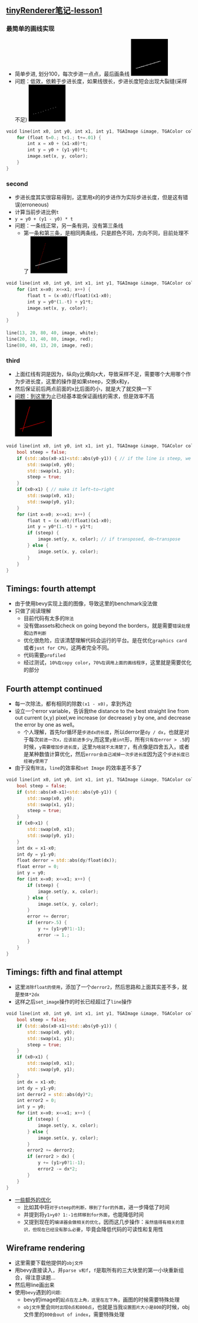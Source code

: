 ## [tinyRenderer笔记-lesson1](https://github.com/ssloy/tinyrenderer/wiki/Lesson-1:-Bresenham%E2%80%99s-Line-Drawing-Algorithm)
### 最简单的画线实现
* 简单步进, 划分100，每次步进一点点，最后画条线
![first_attempt](image/first_attempt.png)
* 问题：低效，依赖于步进长度，如果线很长，步进长度短会出现大裂缝(采样不足)
![first_attempt_problem](image/first_attempt_problem.png)
``` rust
void line(int x0, int y0, int x1, int y1, TGAImage &image, TGAColor color) { 
    for (float t=0.; t<1.; t+=.01) { 
        int x = x0 + (x1-x0)*t; 
        int y = y0 + (y1-y0)*t; 
        image.set(x, y, color); 
    } 
}
```
### second
* 步进长度其实很容易得到，这里用x的的步进作为实际步进长度，但是这有错误(erroneous)
* 计算当前步进比例`t`
* `y = y0 + (y1 - y0) * t`
* 问题：一条线正常，另一条有洞，没有第三条线
    * 第一条和第三条，是相同两条线，只是颜色不同，方向不同，目前处理不了
![second_attempt](image/second_attempt.png)
``` rust
void line(int x0, int y0, int x1, int y1, TGAImage &image, TGAColor color) { 
    for (int x=x0; x<=x1; x++) { 
        float t = (x-x0)/(float)(x1-x0); 
        int y = y0*(1.-t) + y1*t; 
        image.set(x, y, color); 
    } 
}

line(13, 20, 80, 40, image, white); 
line(20, 13, 40, 80, image, red); 
line(80, 40, 13, 20, image, red);
```

### third
* 上面红线有洞是因为，纵向y比横向x大，导致采样不足，需要哪个大用哪个作为步进长度，这里的操作是如果steep，交换x和y，
* 然后保证前后两点前面的x比后面的小，就是大了就交换一下
* 问题：到这里为止已经基本能保证画线的需求，但是效率不高
![third_attempt](image/third_attempt.png)
``` rust
void line(int x0, int y0, int x1, int y1, TGAImage &image, TGAColor color) { 
    bool steep = false; 
    if (std::abs(x0-x1)<std::abs(y0-y1)) { // if the line is steep, we transpose the image 
        std::swap(x0, y0); 
        std::swap(x1, y1); 
        steep = true; 
    } 
    if (x0>x1) { // make it left−to−right 
        std::swap(x0, x1); 
        std::swap(y0, y1); 
    } 
    for (int x=x0; x<=x1; x++) { 
        float t = (x-x0)/(float)(x1-x0); 
        int y = y0*(1.-t) + y1*t; 
        if (steep) { 
            image.set(y, x, color); // if transposed, de−transpose 
        } else { 
            image.set(x, y, color); 
        } 
    } 
}
```
## Timings: fourth attempt
* 由于使用bevy实现上面的图像，导致这里的benchmark没法做
* 只做了阅读理解
    * 目前代码有太多的`除法`
    * 没有做assets和check on going beyond the borders，就是需要`错误处理`和`边界判断`
    * 优化很危险，应该清楚理解代码会运行的平台。是在优化`graphics card`或者`just for CPU`，这两者完全不同。
    * 代码需要`profiled`
    * 经过测试，`10%在copy color`，`70%在调用上面的画线程序`，这里就是需要优化的部分

## Fourth attempt continued
* 每一次除法，都有相同的除数`(x1 - x0)`，拿到外边
* 设立一个error variable，告诉我the distance to the best straight line from out current (x,y) pixel,we increase (or decrease) y by one, and decrease the error by one as well。
    * 个人理解，首先for循环是`步进dx的长度`，所以derror是`dy / dx`，也就是对于每次`前进一次x，应该前进多少y`,而这里`y是int`形，所有`只有在error > .5`的时候，`y需要增加步进长度`，这里`为啥就不太清楚了`，有点像是四舍五入，或者是某种数值计算优化，然后`error会自己减掉一次步进长度`因为这个`步进长度已经被y使用了`
* 由于没有`除法`，`line`的效率和`set Image` 的效率差不多了
``` rust
void line(int x0, int y0, int x1, int y1, TGAImage &image, TGAColor color) { 
    bool steep = false; 
    if (std::abs(x0-x1)<std::abs(y0-y1)) { 
        std::swap(x0, y0); 
        std::swap(x1, y1); 
        steep = true; 
    } 
    if (x0>x1) { 
        std::swap(x0, x1); 
        std::swap(y0, y1); 
    } 
    int dx = x1-x0; 
    int dy = y1-y0; 
    float derror = std::abs(dy/float(dx)); 
    float error = 0; 
    int y = y0; 
    for (int x=x0; x<=x1; x++) { 
        if (steep) { 
            image.set(y, x, color); 
        } else { 
            image.set(x, y, color); 
        } 
        error += derror; 
        if (error>.5) { 
            y += (y1>y0?1:-1); 
            error -= 1.; 
        } 
    } 
} 
```

## Timings: fifth and final attempt
* 这里`消除float的使用`，添加了一个`derror2`，然后思路和上面其实差不多，就是`整体*2dx`
* 这样之后`set_image`操作的时长已经超过了`line`操作
``` rust
void line(int x0, int y0, int x1, int y1, TGAImage &image, TGAColor color) { 
    bool steep = false; 
    if (std::abs(x0-x1)<std::abs(y0-y1)) { 
        std::swap(x0, y0); 
        std::swap(x1, y1); 
        steep = true; 
    } 
    if (x0>x1) { 
        std::swap(x0, x1); 
        std::swap(y0, y1); 
    } 
    int dx = x1-x0; 
    int dy = y1-y0; 
    int derror2 = std::abs(dy)*2; 
    int error2 = 0; 
    int y = y0; 
    for (int x=x0; x<=x1; x++) { 
        if (steep) { 
            image.set(y, x, color); 
        } else { 
            image.set(x, y, color); 
        } 
        error2 += derror2; 
        if (error2 > dx) { 
            y += (y1>y0?1:-1); 
            error2 -= dx*2; 
        } 
    } 
} 
```
* [一些额外的优化](https://github.com/ssloy/tinyrenderer/issues/28)
    * 比如其中将`对于steep的判断，移到了for的外面`，进一步降低了时间
    * 并提到将`y1>y0? 1:-1也转移到for外面`，也能降低时间
    * 又提到现在的`编译器会做相关的优化`，因而这几步操作：`虽然值得有相关的意识，但现在已经没有那么必要`，毕竟会降低代码的可读性和复用性

## Wireframe rendering
* 这里需要下载他提供的`obj文件`
* 用bevy直接读入，并`parse v和f`，`f`是取所有的三大块里的第一小块重新组合，得注意读题...
* 然后用line画出来
* 使用`bevy`遇到的`问题`:
    * bevy的image的`起点在左上角，这里在左下角`，画图的时候需要特殊处理
    * `obj文件`里会`同时出现0点和800点`，也就是当我`设置图片大小是800`的时候，obj文件里的`800会out of index`，需要特殊处理
